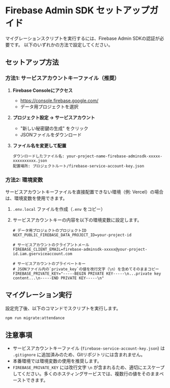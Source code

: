 # Firebase Admin SDK セットアップガイド

マイグレーションスクリプトを実行するには、Firebase Admin SDKの認証が必要です。
以下のいずれかの方法で設定してください。

## セットアップ方法

### 方法1: サービスアカウントキーファイル（推奨）

1.  **Firebase Consoleにアクセス**
    *   https://console.firebase.google.com/
    *   データ用プロジェクトを選択

2.  **プロジェクト設定 → サービスアカウント**
    *   "新しい秘密鍵の生成" をクリック
    *   JSONファイルをダウンロード

3.  **ファイル名を変更して配置**
    ```
    ダウンロードしたファイル名: your-project-name-firebase-adminsdk-xxxxx-xxxxxxxxxx.json
    配置場所: プロジェクトルート/firebase-service-account-key.json
    ```

### 方法2: 環境変数

サービスアカウントキーファイルを直接配置できない環境（例: Vercel）の場合は、環境変数を使用できます。

1.  `.env.local` ファイルを作成（`.env` をコピー）
2.  サービスアカウントキーの内容を以下の環境変数に設定します。

    ```env
    # データ用プロジェクトのプロジェクトID
    NEXT_PUBLIC_FIREBASE_DATA_PROJECT_ID=your-project-id

    # サービスアカウントのクライアントメール
    FIREBASE_CLIENT_EMAIL=firebase-adminsdk-xxxxx@your-project-id.iam.gserviceaccount.com

    # サービスアカウントのプライベートキー
    # JSONファイル内の`private_key`の値を改行文字（\n）を含めてそのままコピー
    FIREBASE_PRIVATE_KEY="-----BEGIN PRIVATE KEY-----\n...private key content...\n-----END PRIVATE KEY-----\n"
    ```

## マイグレーション実行

設定完了後、以下のコマンドでスクリプトを実行します。

```bash
npm run migrate:attendance
```

## 注意事項

*   サービスアカウントキーファイル (`firebase-service-account-key.json`) は `.gitignore` に追加済みのため、Gitリポジトリには含まれません。
*   本番環境では環境変数の使用を推奨します。
*   `FIREBASE_PRIVATE_KEY` には改行文字 `\n` が含まれるため、適切にエスケープしてください。多くのホスティングサービスでは、複数行の値をそのままペーストできます。
